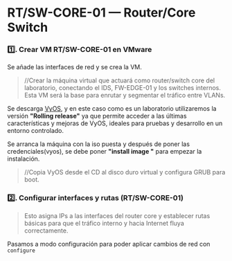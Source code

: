 # RT/SW-CORE-01 — Router/Core Switch

### 1️⃣. Crear VM RT/SW-CORE-01 en VMware

Se añade las interfaces de red y se crea la VM.

>//Crear la máquina virtual que actuará como router/switch core del laboratorio, conectando el IDS, FW-EDGE-01 y los switches internos. Esta VM será la base para enrutar y segmentar el tráfico entre VLANs.

Se descarga [VyOS](https://vyos.net/get/nightly-builds/), y en este caso como es un laboratorio utilizaremos la versión **"Rolling release"** ya que permite
acceder a las últimas características y mejoras de VyOS, ideales para pruebas y desarrollo en un entorno controlado.

Se arranca la máquina con la iso puesta y después de poner las credenciales(vyos), se debe poner **"install image
"** para empezar la instalación.

>//Copia VyOS desde el CD al disco duro virtual y configura GRUB para boot.

### 2️⃣. Configurar interfaces y rutas (RT/SW-CORE-01)

> Esto asigna IPs a las interfaces del router core y establecer rutas básicas para que el tráfico interno y hacia Internet fluya correctamente.

 Pasamos a modo configuración para poder aplicar cambios de red con ```configure```
